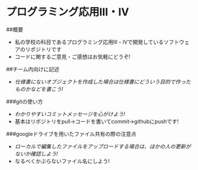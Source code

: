 プログラミング応用Ⅲ・Ⅳ
=======

##概要
* 私の学校の科目であるプログラミング応用Ⅲ・Ⅳで開発しているソフトウェアのリポジトリです
* コードに関するご意見・ご感想はお気軽にどうぞ!

##チーム内向けに記述
* *仕様書にないオブジェクトを作成した場合は仕様書にどういう目的で作ったものかなどを書こう!*

###gitの使い方
* *わかりやすいコミットメッセージを心がけよう!*
* 基本はリポジトリをpull→コードを書いてcommit→githubにpushです!

###googleドライブを用いたファイル共有の際の注意点
* *ローカルで編集したファイルをアップロードする場合は、ほかの人の更新がないか確認しよう!*
* なるべくかぶらないファイル名にしよう!
